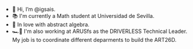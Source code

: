 - 👋 Hi, I’m @igsais.
- 📚 I'm currently a Math student at Universidad de Sevilla.
- 💍 In love with abstract algebra.
- 🏎️💨 I'm also working at ARUSfs as the DRIVERLESS Technical Leader. My job is to coordinate different deparments to build the ART26D.

<!---
igsais/igsais is a ✨ special ✨ repository because its `README.md` (this file) appears on your GitHub profile.
You can click the Preview link to take a look at your changes.
--->
